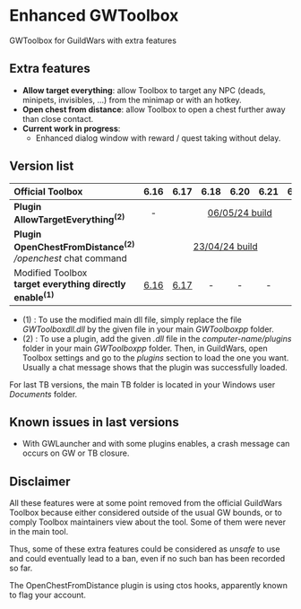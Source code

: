 # Enhanced GWToolbox
GWToolbox for GuildWars with extra features

## Extra features
- **Allow target everything**: allow Toolbox to target any NPC (deads, minipets, invisibles, ...) from the minimap or with an hotkey.
- **Open chest from distance**: allow Toolbox to open a chest further away than close contact.
- **Current work in progress**:
    - Enhanced dialog window with reward / quest taking without delay.

## Version list
<table>
<thead>
  <tr>
    <th align="left">Official Toolbox</th>
    <th>6.16</th>
    <th>6.17</th>
    <th>6.18</th>
    <th>6.20</th>
    <th>6.21</th>
    <th>6.22</th>
  </tr>
</thead>
<tbody>

  <tr>
    <td align="left"><b>Plugin AllowTargetEverything<sup>(2)</sup></td>
    <td align="center"> - </td>
    <td align="center" colspan="5"><a href="/plugins/AllowTargetEverything/2024-05-06_6.17-build/AllowTargetEverything.dll">06/05/24 build</a></td>
  </tr>
  <tr>
    <td align="left"><b>Plugin OpenChestFromDistance<sup>(2)</sup></b><br><i>/openchest</i> chat command</td>
    <td align="center" colspan="6"><a href="/plugins/OpenChestFromDistance/2024-04-23_6.16-build/OpenChestFromDistance.dll">23/04/24 build</a></td>
  </tr>
  <tr>
    <td align="left"Modified Toolbox<br>Modified Toolbox<br><b>target everything directly enable<sup>(1)</sup></b></td>
    <td align="center"><a href="/maindll/6.16/GWToolboxdll.dll">6.16</a></td>
    <td align="center"><a href="/maindll/6.17/GWToolboxdll.dll">6.17</a></td>
    <td align="center">-</td>
    <td align="center">-</td>
    <td align="center">-</td>
    <td align="center">-</td>
  </tr
</tbody>
</table>

- (1) : To use the modified main dll file, simply replace the file <i>GWToolboxdll.dll</i> by the given file in your main <i>GWToolboxpp</i> folder.
- (2) : To use a plugin, add the given <i>.dll</i> file in the <i>computer-name/plugins</i> folder in your main <i>GWToolboxpp</i> folder. Then, in GuildWars, open Toolbox settings and go to the <i>plugins</i> section to load the one you want. Usually a chat message shows that the plugin was successfully loaded.

For last TB versions, the main TB folder is located in your Windows user <i>Documents</i> folder.


## Known issues in last versions
- With GWLauncher and with some plugins enables, a crash message can occurs on GW or TB closure.


## Disclaimer
All these features were at some point removed from the official GuildWars Toolbox because either considered outside of the usual GW bounds, or to comply Toolbox maintainers view about the tool. Some of them were never in the main tool.

Thus, some of these extra features could be considered as *unsafe* to use and could eventually lead to a ban, even if no such ban has been recorded so far.

The OpenChestFromDistance plugin is using ctos hooks, apparently known to flag your account.
